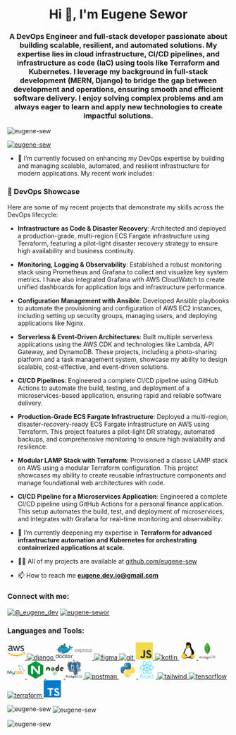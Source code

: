 <h1 align="center">Hi 👋, I'm Eugene Sewor</h1>
<h3 align="center">A DevOps Engineer and full-stack developer passionate about building scalable, resilient, and automated solutions. My expertise lies in cloud infrastructure, CI/CD pipelines, and infrastructure as code (IaC) using tools like Terraform and Kubernetes. I leverage my background in full-stack development (MERN, Django) to bridge the gap between development and operations, ensuring smooth and efficient software delivery. I enjoy solving complex problems and am always eager to learn and apply new technologies to create impactful solutions.</h3>

<p align="left"> <img src="https://komarev.com/ghpvc/?username=eugene-sew&label=Profile%20views&color=0e75b6&style=flat" alt="eugene-sew" /> </p>

<p align="left"> <a href="https://github.com/ryo-ma/github-profile-trophy"><img src="https://github-profile-trophy.vercel.app/?username=eugene-sew" alt="eugene-sew" /></a> </p>

- 🔭 I’m currently focused on enhancing my DevOps expertise by building and managing scalable, automated, and resilient infrastructure for modern applications. My recent work includes:

### 🚀 DevOps Showcase

Here are some of my recent projects that demonstrate my skills across the DevOps lifecycle:

- **Infrastructure as Code & Disaster Recovery**: Architected and deployed a production-grade, multi-region ECS Fargate infrastructure using Terraform, featuring a pilot-light disaster recovery strategy to ensure high availability and business continuity.

- **Monitoring, Logging & Observability**: Established a robust monitoring stack using Prometheus and Grafana to collect and visualize key system metrics. I have also integrated Grafana with AWS CloudWatch to create unified dashboards for application logs and infrastructure performance.

- **Configuration Management with Ansible**: Developed Ansible playbooks to automate the provisioning and configuration of AWS EC2 instances, including setting up security groups, managing users, and deploying applications like Nginx.

- **Serverless & Event-Driven Architectures**: Built multiple serverless applications using the AWS CDK and technologies like Lambda, API Gateway, and DynamoDB. These projects, including a photo-sharing platform and a task management system, showcase my ability to design scalable, cost-effective, and event-driven solutions.

- **CI/CD Pipelines**: Engineered a complete CI/CD pipeline using GitHub Actions to automate the build, testing, and deployment of a microservices-based application, ensuring rapid and reliable software delivery.

- **Production-Grade ECS Fargate Infrastructure**: Deployed a multi-region, disaster-recovery-ready ECS Fargate infrastructure on AWS using Terraform. This project features a pilot-light DR strategy, automated backups, and comprehensive monitoring to ensure high availability and resilience.

- **Modular LAMP Stack with Terraform**: Provisioned a classic LAMP stack on AWS using a modular Terraform configuration. This project showcases my ability to create reusable infrastructure components and manage foundational web architectures with code.

- **CI/CD Pipeline for a Microservices Application**: Engineered a complete CI/CD pipeline using GitHub Actions for a personal finance application. This setup automates the build, test, and deployment of microservices, and integrates with Grafana for real-time monitoring and observability.

- 🌱 I’m currently deepening my expertise in **Terraform for advanced infrastructure automation and Kubernetes for orchestrating containerized applications at scale.**

- 👨‍💻 All of my projects are available at [github.com/eugene-sew](github.com/eugene-sew)

- 📫 How to reach me **eugene.dev.io@gmail.com**

<h3 align="left">Connect with me:</h3>
<p align="left">
<a href="https://twitter.com/@_eugene_dev" target="blank"><img align="center" src="https://raw.githubusercontent.com/rahuldkjain/github-profile-readme-generator/master/src/images/icons/Social/twitter.svg" alt="@_eugene_dev" height="30" width="40" /></a>
<a href="https://linkedin.com/in/eugene-sewor" target="blank"><img align="center" src="https://raw.githubusercontent.com/rahuldkjain/github-profile-readme-generator/master/src/images/icons/Social/linked-in-alt.svg" alt="eugene-sewor" height="30" width="40" /></a>
</p>

<h3 align="left">Languages and Tools:</h3>
<p align="left"> <a href="https://aws.amazon.com" target="_blank" rel="noreferrer"> <img src="https://raw.githubusercontent.com/devicons/devicon/master/icons/amazonwebservices/amazonwebservices-original-wordmark.svg" alt="aws" width="40" height="40"/> </a> <a href="https://www.djangoproject.com/" target="_blank" rel="noreferrer"> <img src="https://cdn.worldvectorlogo.com/logos/django.svg" alt="django" width="40" height="40"/> </a> <a href="https://www.docker.com/" target="_blank" rel="noreferrer"> <img src="https://raw.githubusercontent.com/devicons/devicon/master/icons/docker/docker-original-wordmark.svg" alt="docker" width="40" height="40"/> </a> <a href="https://expressjs.com" target="_blank" rel="noreferrer"> <img src="https://raw.githubusercontent.com/devicons/devicon/master/icons/express/express-original-wordmark.svg" alt="express" width="40" height="40"/> </a> <a href="https://www.figma.com/" target="_blank" rel="noreferrer"> <img src="https://www.vectorlogo.zone/logos/figma/figma-icon.svg" alt="figma" width="40" height="40"/> </a> <a href="https://git-scm.com/" target="_blank" rel="noreferrer"> <img src="https://www.vectorlogo.zone/logos/git-scm/git-scm-icon.svg" alt="git" width="40" height="40"/> </a> <a href="https://developer.mozilla.org/en-US/docs/Web/JavaScript" target="_blank" rel="noreferrer"> <img src="https://raw.githubusercontent.com/devicons/devicon/master/icons/javascript/javascript-original.svg" alt="javascript" width="40" height="40"/> </a> <a href="https://kotlinlang.org" target="_blank" rel="noreferrer"> <img src="https://www.vectorlogo.zone/logos/kotlinlang/kotlinlang-icon.svg" alt="kotlin" width="40" height="40"/> </a> <a href="https://www.linux.org/" target="_blank" rel="noreferrer"> <img src="https://raw.githubusercontent.com/devicons/devicon/master/icons/linux/linux-original.svg" alt="linux" width="40" height="40"/> </a> <a href="https://www.mongodb.com/" target="_blank" rel="noreferrer"> <img src="https://raw.githubusercontent.com/devicons/devicon/master/icons/mongodb/mongodb-original-wordmark.svg" alt="mongodb" width="40" height="40"/> </a> <a href="https://www.mysql.com/" target="_blank" rel="noreferrer"> <img src="https://raw.githubusercontent.com/devicons/devicon/master/icons/mysql/mysql-original-wordmark.svg" alt="mysql" width="40" height="40"/> </a> <a href="https://www.nginx.com" target="_blank" rel="noreferrer"> <img src="https://raw.githubusercontent.com/devicons/devicon/master/icons/nginx/nginx-original.svg" alt="nginx" width="40" height="40"/> </a> <a href="https://nodejs.org" target="_blank" rel="noreferrer"> <img src="https://raw.githubusercontent.com/devicons/devicon/master/icons/nodejs/nodejs-original-wordmark.svg" alt="nodejs" width="40" height="40"/> </a> <a href="https://www.postgresql.org" target="_blank" rel="noreferrer"> <img src="https://raw.githubusercontent.com/devicons/devicon/master/icons/postgresql/postgresql-original-wordmark.svg" alt="postgresql" width="40" height="40"/> </a> <a href="https://postman.com" target="_blank" rel="noreferrer"> <img src="https://www.vectorlogo.zone/logos/getpostman/getpostman-icon.svg" alt="postman" width="40" height="40"/> </a> <a href="https://www.python.org" target="_blank" rel="noreferrer"> <img src="https://raw.githubusercontent.com/devicons/devicon/master/icons/python/python-original.svg" alt="python" width="40" height="40"/> </a> <a href="https://reactjs.org/" target="_blank" rel="noreferrer"> <img src="https://raw.githubusercontent.com/devicons/devicon/master/icons/react/react-original-wordmark.svg" alt="react" width="40" height="40"/> </a> <a href="https://tailwindcss.com/" target="_blank" rel="noreferrer"> <img src="https://www.vectorlogo.zone/logos/tailwindcss/tailwindcss-icon.svg" alt="tailwind" width="40" height="40"/> </a> <a href="https://www.tensorflow.org" target="_blank" rel="noreferrer"> <img src="https://www.vectorlogo.zone/logos/tensorflow/tensorflow-icon.svg" alt="tensorflow" width="40" height="40"/> </a> <a href="https://www.terraform.io/" target="_blank" rel="noreferrer"> <img src="https://www.vectorlogo.zone/logos/terraformio/terraformio-icon.svg" alt="terraform" width="40" height="40"/> </a> <a href="https://www.typescriptlang.org/" target="_blank" rel="noreferrer"> <img src="https://raw.githubusercontent.com/devicons/devicon/master/icons/typescript/typescript-original.svg" alt="typescript" width="40" height="40"/> </a> </p>

<p><img align="left" src="https://github-readme-stats.vercel.app/api/top-langs?username=eugene-sew&show_icons=true&locale=en&layout=compact" alt="eugene-sew" /></p>

<p>&nbsp;<img align="center" src="https://github-readme-stats.vercel.app/api?username=eugene-sew&show_icons=true&locale=en" alt="eugene-sew" /></p>

<p><img align="center" src="https://github-readme-streak-stats.herokuapp.com/?user=eugene-sew&" alt="eugene-sew" /></p>
